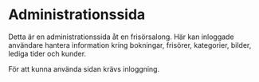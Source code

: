 # Administrationssida

Detta är en administrationssida åt en frisörsalong. Här kan inloggade användare hantera information kring bokningar, frisörer, kategorier, bilder, lediga tider och kunder. 

För att kunna använda sidan krävs inloggning. 

